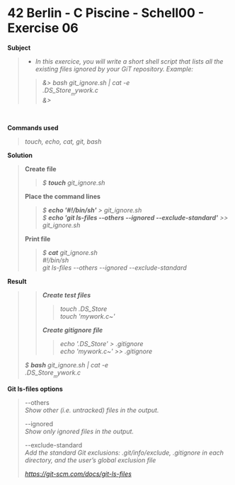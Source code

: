# 42 Berlin - C Piscine - Schell00 - Exercise 06


**Subject**
>  
> * _In this exercice, you will write a short shell script that lists all the existing files ignored by your GiT repository. Example:_    
>>_&> bash git_ignore.sh | cat -e_   
>>_.DS_Store$_   
>>_mywork.c~$_   
>>_&>_   
>

<br>

**Commands used**   
>
>_touch, echo, cat, git, bash_   

**Solution**    
>
>**Create file**   
>>_$ **touch** git_ignore.sh_      
>
>**Place the command lines**    
>>_$ **echo '#!/bin/sh'** > git_ignore.sh_   
>>_$ **echo 'git ls-files --others --ignored --exclude-standard'** >> git_ignore.sh_   
>
>**Print file**
>>_$ **cat** git_ignore.sh_   
>>_#!/bin/sh_   
>>_git ls-files --others --ignored --exclude-standard_   
>

**Result**   
>>_**Create test files**_   
>>>_touch .DS_Store_   
>>>_touch 'mywork.c~'_   
>>
>>_**Create gitignore file**_   
>>>_echo '.DS_Store' > .gitignore_   
>>>_echo 'mywork.c~' >> .gitignore_
>
>_$ **bash** git_ignore.sh | cat -e_   
>_.DS_Store$_   
>_mywork.c~$_    
>

**Git ls-files options**   
> 
>--others  
>_Show other (i.e. untracked) files in the output._
>
>--ignored   
>_Show only ignored files in the output._
>
>--exclude-standard   
>_Add the standard Git exclusions: .git/info/exclude, .gitignore in each directory, and the user’s global exclusion file_
>
>_https://git-scm.com/docs/git-ls-files_
